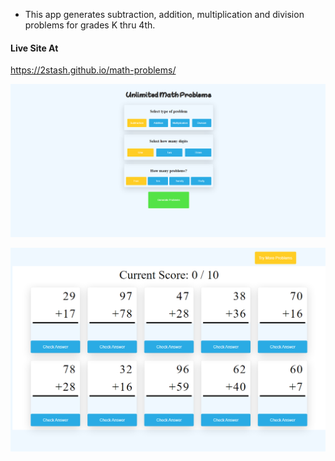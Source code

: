 * This app generates subtraction, addition, multiplication and division problems for grades K thru 4th.

#### Live Site At
https://2stash.github.io/math-problems/

![ScreenShot1](./math-problems-1.png)

![ScreenShot2](./math-problems-2.png)
